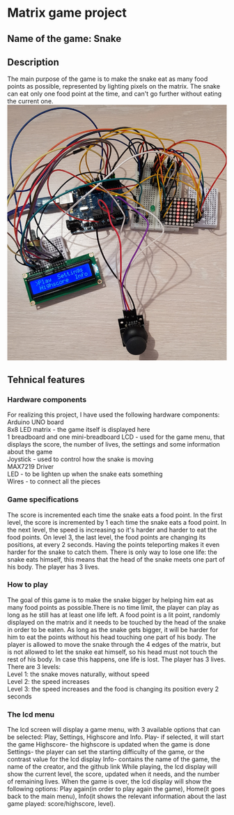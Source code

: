 # Matrix game project
## Name of the game: Snake
## Description
The main purpose of the game is to make the snake eat as many food points as possible, represented by lighting pixels on the matrix. The snake can eat only one food point at the time, and can't go further without eating the current one. 
![Test Image 1](snakeGamePhoto.jpg)

## Tehnical features
### Hardware components
For realizing this project, I have used the following hardware components:<br/>
Arduino UNO board<br/>
8x8 LED matrix - the game itself is displayed here<br/>
1 breadboard and one mini-breadboard
LCD - used for the game menu, that displays the score, the number of lives, the settings and some information about the game <br/>
Joystick - used to control how the snake is moving<br/>
MAX7219 Driver<br/>
LED - to be lighten up when the snake eats something<br/>
Wires - to connect all the pieces 

### Game specifications
The score is incremented each time the snake eats a food point. In the first level, the score is incremented by 1 each time the snake eats a food point. In the next level, the speed is increasing so it's harder and harder to eat the food points.
On level 3, the last level, the food points are changing its positions, at every 2 seconds. Having the points teleporting makes it even harder for the snake to catch them.
There is only way to lose one life: the snake eats himself, this means that the head of the snake meets one part of his body. The player has 3 lives.

### How to play
The goal of this game is to make the snake bigger by helping him eat as many food points as possible.There is no time limit, the player can play as long as he still has at least one life left. A food point is a lit point, randomly displayed on the matrix and it needs to be touched by the head of the snake in order to be eaten. As long as the snake gets bigger, it will be harder for him to eat the points without his head touching one part of his body. The player is allowed to move the snake through the 4 edges of the matrix, but is not allowed to let the snake eat himself, so his head must not touch the rest of his body. In case this happens, one life is lost. The player has 3 lives. There are 3 levels:<br/>
Level 1: the snake moves naturally, without speed<br/>
Level 2: the speed increases<br/>
Level 3: the speed increases and the food is changing its position every 2 seconds


### The lcd menu
The lcd screen will display a game menu, with 3 available options that can be selected: Play, Settings, Highscore and Info.
Play- if selected, it will start the game
Highscore- the highscore is updated when the game is done
Settings- the player can set the starting difficulty of the game, or the contrast value for the lcd display
Info- contains the name of the game, the name of the creator, and the github link
While playing, the lcd display will show the current level, the score, updated when it needs, and the number of remaining lives.
When the game is over, the lcd display will show the following options: Play again(in order to play again the game), Home(it goes back to the main menu), Info(it shows the relevant information about the last game played: score/highscore, level).
